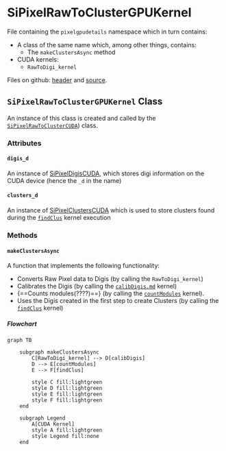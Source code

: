 # SiPixelRawToClusterGPUKernel

File containing the `pixelgpudetails` namespace which in turn contains:

- A class of the same name  which,
  among other things, contains:
	- The `makeClustersAsync` method
- CUDA kernels:
	- `RawToDigi_kernel`


Files on github: [header](https://github.com/cms-sw/cmssw/blob/master/RecoLocalTracker/SiPixelClusterizer/plugins/SiPixelRawToClusterGPUKernel.h) and [source](https://github.com/cms-sw/cmssw/blob/master/RecoLocalTracker/SiPixelClusterizer/plugins/SiPixelRawToClusterGPUKernel.cu).



## `SiPixelRawToClusterGPUKernel` Class

An instance of this class is created and called by the
[`SiPixelRawToClusterCUDA`](SiPixelRawToClusterCUDA-overview.md)) class.

### Attributes

#### `digis_d`

An instance of [SiPixelDigisCUDA](SiPixelDigisCUDA.md), which stores digi
information on the CUDA device (hence the `_d` in the name)

#### `clusters_d`

An instance of [SiPixelClustersCUDA](SiPixelClustersCUDA.md) which is used
to store clusters found during the [`findClus`](gpuClustering-findClus.md) kernel execution

### Methods

#### `makeClustersAsync`

A function that implements the following functionality:

- Converts Raw Pixel data to Digis (by calling the `RawToDigi_kernel`)
- Calibrates the Digis (by calling the [`calibDigis.md`](gpuCalibPixel-calibDigis.md) kernel)
- {==Counts modules(????)==} (by calling the
[`countModules`](gpuClustering-countModules.md) kernel).
- Uses the Digis created in the first step to create Clusters (by calling
the [`findClus`](gpuClustering-findClus.md) kernel)

##### Flowchart

```mermaid
graph TB
	
	subgraph makeClustersAsync
		C[RawToDigi_kernel] --> D[calibDigis]
		D --> E[countModules]
		E --> F[findClus]
	
		style C fill:lightgreen
		style D fill:lightgreen	
		style E fill:lightgreen	
		style F fill:lightgreen	
	end
	
	subgraph Legend
		A[CUDA Kernel]
		style A fill:lightgreen
		style Legend fill:none
	end
```

